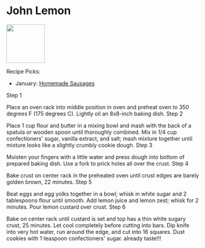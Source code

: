 # John Lemon

<img src="http://api.adorable.io/avatars/100/zestmaster%40flavor.magazine" height="100" width="100" />

Recipe Picks:

- January: [Homemade Sausages](../recipe/jan/homemade-sausages.md)

Step 1

Place an oven rack into middle position in oven and preheat oven to 350 degrees F (175 degrees C). Lightly oil an 8x8-inch baking dish.
Step 2

Place 1 cup flour and butter in a mixing bowl and mash with the back of a spatula or wooden spoon until thoroughly combined. Mix in 1/4 cup confectioners' sugar, vanilla extract, and salt; mash mixture together until mixture looks like a slightly crumbly cookie dough.
Step 3

Moisten your fingers with a little water and press dough into bottom of prepared baking dish. Use a fork to prick holes all over the crust.
Step 4

Bake crust on center rack in the preheated oven until crust edges are barely golden brown, 22 minutes.
Step 5

Beat eggs and egg yolks together in a bowl; whisk in white sugar and 2 tablespoons flour until smooth. Add lemon juice and lemon zest; whisk for 2 minutes. Pour lemon custard over crust.
Step 6

Bake on center rack until custard is set and top has a thin white sugary crust, 25 minutes. Let cool completely before cutting into bars. Dip knife into very hot water, run around the edge, and cut into 16 squares. Dust cookies with 1 teaspoon confectioners' sugar.
already taste!!!